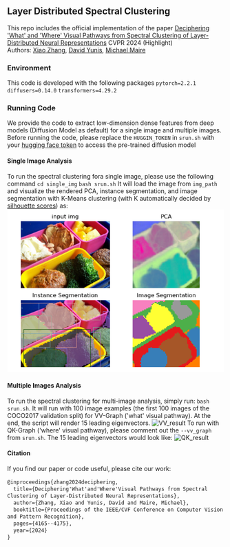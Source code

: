 ## Layer Distributed Spectral Clustering
This repo includes the official implementation of the paper [Deciphering 'What' and 'Where' Visual Pathways from Spectral Clustering of Layer-Distributed Neural Representations](https://arxiv.org/abs/2312.06716) CVPR 2024 (Highlight)  
Authors: [Xiao Zhang](https://xiao7199.github.io/), [David Yunis](https://dyunis.github.io/),  [Michael Maire](https://people.cs.uchicago.edu/~mmaire/)


### Environment
This code is developed with the following packages
`pytorch=2.2.1`
`diffusers=0.14.0`
`transformers=4.29.2`


 ### Running Code
We provide the code to extract low-dimension dense features from deep models (Diffusion Model as default) for a single image and multiple images. Before running the code, please replace the `HUGGIN_TOKEN` in `srun.sh` with your [hugging face token](https://huggingface.co/docs/hub/en/security-tokens) to access the pre-trained diffusion model
 #### Single Image Analysis
 To run the spectral clustering fora  single image, please use the  following command
 `cd single_img`
 `bash srun.sh`
It will load the image from `img_path` and visualize the rendered PCA, instance segmentation, and image segmentation with K-Means clustering (with K automatically decided by [silhouette scores](https://scikit-learn.org/stable/modules/generated/sklearn.metrics.silhouette_score.html)) as:
![single_img](single_output.png)
 #### Multiple Images Analysis
To run the spectral clustering for multi-image analysis, simply run: `bash srun.sh`. It will run with 100 image examples (the first 100 images of the COCO2017 validation split) for VV-Graph ('what' visual pathway). At the end, the script will render 15 leading eigenvectors.
 ![VV_result](VV_result.png)
To run with QK-Graph ('where' visual pathway), please comment out the `--vv_graph` from `srun.sh`. The 15 leading eigenvectors would look like:
 ![QK_result](QK_result.png)
#### Citation
If you find our paper or code useful, please cite our work:
```
@inproceedings{zhang2024deciphering,
  title={Deciphering'What'and'Where'Visual Pathways from Spectral Clustering of Layer-Distributed Neural Representations},
  author={Zhang, Xiao and Yunis, David and Maire, Michael},
  booktitle={Proceedings of the IEEE/CVF Conference on Computer Vision and Pattern Recognition},
  pages={4165--4175},
  year={2024}
}
```
